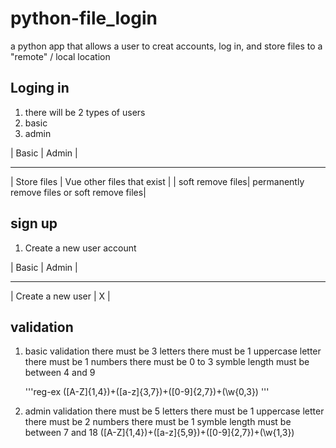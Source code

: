 # python-file_login
a python app that allows a user to creat accounts, log in, and store files to a "remote" / local location

## Loging in
1. there will be 2 types of users 
2. basic
3. admin

| Basic | Admin |
 ------- -------
| Store files | Vue other files that exist |
| soft remove files| permanently remove files or soft remove files|


## sign up

1. Create a new user account

| Basic | Admin |
 ------- -------
| Create a new user | X |




## validation
1. basic validation
    there must be 3 letters
    there must be 1 uppercase letter
    there must be 1 numbers
    there must be 0 to 3 symble
    length must be between 4 and 9

    '''reg-ex
    ([A-Z]{1,4})+([a-z]{3,7})+([0-9]{2,7})+(\w{0,3})
    '''

2. admin validation
    there must be 5 letters
    there must be 1 uppercase letter
    there must be 2 numbers
    there must be 1 symble
    length must be between 7 and 18
    ([A-Z]{1,4})+([a-z]{5,9})+([0-9]{2,7})+(\w{1,3})